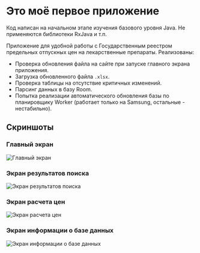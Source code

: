 # Это моё первое приложение

Код написан на начальном этапе изучения базового уровня Java. Не применяются библиотеки RxJava и т.п.

Приложение для удобной работы с Государственным реестром предельных отпускных цен на лекарственные препараты. Реализованы:
- Проверка обновления файла на сайте при запуске главного экрана приложения.
- Загрузка обновленного файла `.xlsx`.
- Проверка таблицы на отсутствие критичных изменений.
- Парсинг данных в базу Room.
- Попытка реализации автоматического обновления базы по планировщику Worker (работает только на Samsung, остальные - нестабильно).

## Скриншоты

### Главный экран
![Главный экран](screenshots/Screenshot_2024-11-30-16-10-16-79_8ae7b337a6af061581b893e8a0541c92.jpg)

### Экран результатов поиска
![Экран результатов поиска](screenshots/Screenshot_2024-11-30-16-10-30-71_8ae7b337a6af061581b893e8a0541c92.jpg)

### Экран расчета цен
![Экран расчета цен](screenshots/Screenshot_2024-11-30-16-11-12-29_8ae7b337a6af061581b893e8a0541c92.jpg)

### Экран информации о базе данных
![Экран информации о базе данных](screenshots/Screenshot_2024-11-30-16-11-31-68_8ae7b337a6af061581b893e8a0541c92.jpg)
